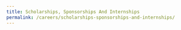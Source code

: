 ```yaml
---
title: Scholarships, Sponsorships And Internships
permalink: /careers/scholarships-sponsorships-and-internships/
---
```

